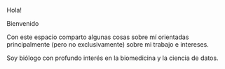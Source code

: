 Hola!

Bienvenido

Con este espacio comparto algunas cosas sobre mí orientadas principalmente (pero no exclusivamente) sobre mi trabajo e intereses.

Soy biólogo con profundo interés en la biomedicina y la ciencia de datos.
